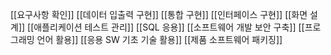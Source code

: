 [[요구사항 확인]]
[[데이터 입출력 구현]]
[[통합 구현]]
[[인터페이스 구현]]
[[화면 설계]]
[[애플리케이션 테스트 관리]]
[[SQL 응용]]
[[소프트웨어 개발 보안 구축]]
[[프로그래밍 언어 활용]]
[[응용 SW 기초 기술 활용]]
[[제품 소프트웨어 패키징]]

